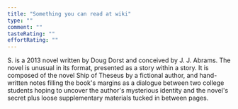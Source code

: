 ```yaml
---
title: "Something you can read at wiki"
type: ""
comment: ""
tasteRating: ""
effortRating: ""
---
```

S. is a 2013 novel written by Doug Dorst and conceived by J. J. Abrams. The novel is unusual in its format, presented as a story within a story. It is composed of the novel Ship of Theseus by a fictional author, and hand-written notes filling the book's margins as a dialogue between two college students hoping to uncover the author's mysterious identity and the novel's secret plus loose supplementary materials tucked in between pages.

